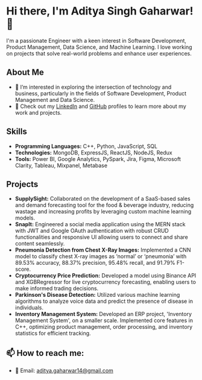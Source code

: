 # Hi there, I'm Aditya Singh Gaharwar! 👋

I'm a passionate Engineer with a keen interest in Software Development, Product Management, Data Science, and Machine Learning. I love working on projects that solve real-world problems and enhance user experiences.

## About Me
- 👀 I’m interested in exploring the intersection of technology and business, particularly in the fields of Software Development, Product Management and Data Science.
- 💼 Check out my [LinkedIn](https://www.linkedin.com/in/aditya-singh-gaharwar-509000213/) and [GitHub](https://github.com/ASG0007) profiles to learn more about my work and projects.

## Skills
- **Programming Languages:** C++, Python, JavaScript, SQL
- **Technologies:** MongoDB, ExpressJS, ReactJS, NodeJS, Redux
- **Tools:** Power BI, Google Analytics, PySpark, Jira, Figma, Microsoft Clarity, Tableau, Mixpanel, Metabase

## Projects
- **SupplySight:** Collaborated on the development of a SaaS-based sales and demand forecasting tool for the food & beverage industry, reducing wastage and increasing profits by leveraging custom machine learning models.
- **SnapIt:** Engineered a social media application using the MERN stack with JWT and Google OAuth authentication with robust CRUD functionalities and responsive UI allowing users to connect and share content seamlessly.
- **Pneumonia Detection from Chest X-Ray Images:** Implemented a CNN model to classify chest X-ray images as ‘normal’ or ‘pneumonia’ with 89.53% accuracy, 88.37%
precision, 95.48% recall, and 91.79% F1-score.
- **Cryptocurrency Price Prediction:** Developed a model using Binance API and XGBRegressor for live cryptocurrency forecasting, enabling users to make informed trading decisions.
- **Parkinson's Disease Detection:** Utilized various machine learning algorithms to analyze voice data and predict the presence of disease in individuals.
- **Inventory Management System:** Developed an ERP project, 'Inventory Management System', on a smaller scale. Implemented core features in C++, optimizing product management, order processing, and inventory statistics for efficient tracking.

## 📫 How to reach me:
- 📧 Email: aditya.gaharwar14@gmail.com


